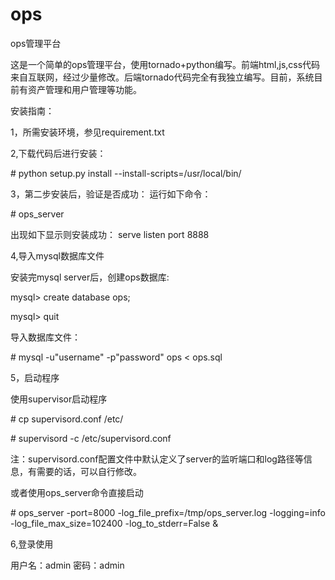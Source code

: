 ops
===

ops管理平台

这是一个简单的ops管理平台，使用tornado+python编写。前端html,js,css代码来自互联网，经过少量修改。后端tornado代码完全有我独立编写。目前，系统目前有资产管理和用户管理等功能。

安装指南：

1，所需安装环境，参见requirement.txt

2,下载代码后进行安装：

\# python setup.py install --install-scripts=/usr/local/bin/

3，第二步安装后，验证是否成功：
运行如下命令：

\# ops_server

出现如下显示则安装成功：
serve listen port 8888

4,导入mysql数据库文件

安装完mysql server后，创建ops数据库:

mysql> create database ops;

mysql> quit

导入数据库文件：

\# mysql -u"username" -p"password" ops < ops.sql

5，启动程序

使用supervisor启动程序

\# cp supervisord.conf /etc/

\# supervisord -c /etc/supervisord.conf

注：supervisord.conf配置文件中默认定义了server的监听端口和log路径等信息，有需要的话，可以自行修改。


或者使用ops_server命令直接启动

\# ops_server -port=8000 -log_file_prefix=/tmp/ops_server.log -logging=info -log_file_max_size=102400 -log_to_stderr=False &

6,登录使用

用户名：admin
密码：admin
